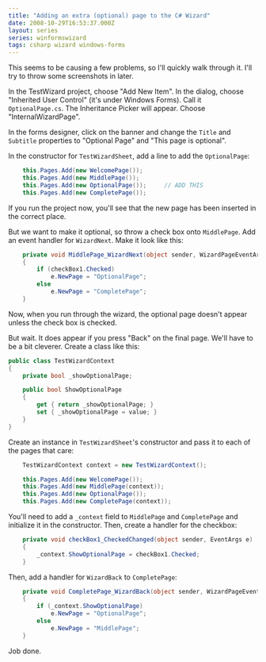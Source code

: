 ```yaml
---
title: "Adding an extra (optional) page to the C# Wizard"
date: 2008-10-29T16:53:37.000Z
layout: series
series: winformswizard
tags: csharp wizard windows-forms
---
```

This seems to be causing a few problems, so I'll quickly walk through it. I'll try to throw some screenshots in later.

In the TestWizard project, choose "Add New Item". In the dialog, choose "Inherited User Control" (it's under Windows Forms). Call it `OptionalPage.cs`. The Inheritance Picker will appear. Choose "InternalWizardPage".

In the forms designer, click on the banner and change the `Title` and `Subtitle` properties to "Optional Page" and "This page is optional".

In the constructor for `TestWizardSheet`, add a line to add the `OptionalPage`:

```c#
    this.Pages.Add(new WelcomePage());
    this.Pages.Add(new MiddlePage());
    this.Pages.Add(new OptionalPage());     // ADD THIS
    this.Pages.Add(new CompletePage());
```

If you run the project now, you'll see that the new page has been inserted in the correct place.

But we want to make it optional, so throw a check box onto `MiddlePage`. Add an event handler for `WizardNext`. Make it look like this:

```c#
    private void MiddlePage_WizardNext(object sender, WizardPageEventArgs e)
    {
        if (checkBox1.Checked)
            e.NewPage = "OptionalPage";
        else
            e.NewPage = "CompletePage";
    }
```

Now, when you run through the wizard, the optional page doesn't appear unless the check box is checked.

But wait. It does appear if you press "Back" on the final page. We'll have to be a bit cleverer. Create a class like this:

```c#
public class TestWizardContext
{
    private bool _showOptionalPage;

    public bool ShowOptionalPage
    {
        get { return _showOptionalPage; }
        set { _showOptionalPage = value; }
    }
}
```

Create an instance in `TestWizardSheet`'s constructor and pass it to each of the pages that care:

```c#
    TestWizardContext context = new TestWizardContext();

    this.Pages.Add(new WelcomePage());
    this.Pages.Add(new MiddlePage(context));
    this.Pages.Add(new OptionalPage());
    this.Pages.Add(new CompletePage(context));
```

You'll need to add a `_context` field to `MiddlePage` and `CompletePage` and initialize it in the constructor. Then, create a handler for the checkbox:

```c#
    private void checkBox1_CheckedChanged(object sender, EventArgs e)
    {
        _context.ShowOptionalPage = checkBox1.Checked;
    }
```

Then, add a handler for `WizardBack` to `CompletePage`:

```c#
    private void CompletePage_WizardBack(object sender, WizardPageEventArgs e)
    {
        if (_context.ShowOptionalPage)
            e.NewPage = "OptionalPage";
        else
            e.NewPage = "MiddlePage";
    }
```

Job done.
